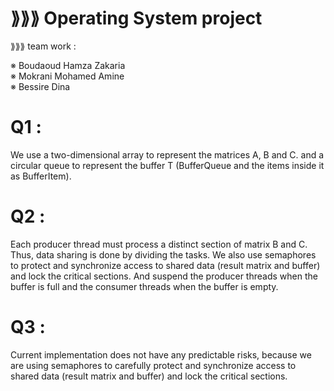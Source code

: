 # ⟫⟫⟫ Operating System project
⟫⟫⟫ team work :  
  
※ Boudaoud Hamza Zakaria  
※ Mokrani Mohamed Amine  
※ Bessire Dina  

# Q1 :  
We use a two-dimensional array to represent the matrices A, B and C. and a circular queue to represent the buffer T (BufferQueue and the items inside it as BufferItem).  

# Q2 :  
Each producer thread must process a distinct section of matrix B and C. Thus, data sharing is done by dividing the tasks. We also use semaphores to protect and synchronize access to shared data (result matrix and buffer) and lock the critical sections. And suspend the producer threads when the buffer is full and the consumer threads when the buffer is empty.  

# Q3 :  
Current implementation does not have any predictable risks, because we are using semaphores to carefully protect and synchronize access to shared data (result matrix and buffer) and lock the critical sections.

